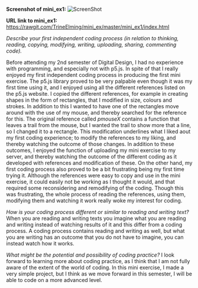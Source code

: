 **Screenshot of mini_ex1:**
![ScreenShot](https://github.com/TrineElming/mini_ex/blob/master/mini_ex1/mini_ex1.jpg?raw=true)



**URL link to mini_ex1:**
https://rawgit.com/TrineElming/mini_ex/master/mini_ex1/index.html


*Describe your first independent coding process (in relation to thinking, reading, copying, modifying, writing, uploading, sharing, commenting code).*

Before attending my 2nd semester of Digital Design, I had no experience with programming, and especially not with p5.js. In spite of that I really enjoyed my first independent coding process in producing the first mini exercise. The p5.js library proved to be very palpable even though it was my first time using it, and I enjoyed using all the different references listed on the p5.js website. I copied the different references, for example in creating shapes in the form of rectangles, that I modified in size, colours and strokes. In addition to this I wanted to have one of the rectangles move around with the use of my mouse, and thereby searched for the reference for this. The original reference called *pmouseX* contains a function that leaves a trail from the mouse, but I wanted the trail to show more that a line, so I changed it to a rectangle.
This modification underlines what I liked aout my first coding experience; to modify the references to my liking, and thereby watching the outcome of those changes. In addition to these outcomes, I enjoyed the function of uploading my mini exercise to my server, and thereby watching the outcome of the different coding as it developed with references and modification of these.
On the other hand, my first coding process also proved to be a bit frustrating being my first time trying it. Although the references were easy to copy and use in the mini exercise, it could easily not be working as I thought it would, and that required some reconsidering and remodifying of the coding. Though this was frustrating, the whole process of reading the references, using them, modifying them and watching it work really woke my interest for coding.


*How is your coding process different or similar to reading and writing text?*
When you are reading and writing texts you imagine what you are reading and writing instead of watching results of it and this differ from a coding process. A coding process contains reading and writing as well, but what you are writing has an outcome that you do not have to imagine, you can instead watch how it works.


*What might be the potential and possibility of coding practice?*
I look forward to learning more about coding practice, as I think that I am not fully aware of the extent of the world of coding. In this mini exercise, I made a very simple project, but I think as we move forward in this semester, I will be able to code on a more advanced level. 
